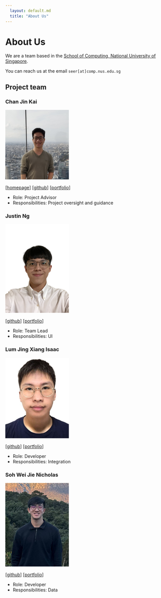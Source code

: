 ```yaml
---
  layout: default.md
  title: "About Us"
---
```


# About Us

We are a team based in the [School of Computing, National University of Singapore](http://www.comp.nus.edu.sg).

You can reach us at the email `seer[at]comp.nus.edu.sg`

## Project team

### Chan Jin Kai

<img src="images/moomooyonders.png" width="200px">

[[homepage](http://www.comp.nus.edu.sg/~damithch)]
[[github](https://github.com/MooMooYonders)]
[[portfolio](team/johndoe.md)]

* Role: Project Advisor
* Responsibilities: Project oversight and guidance

### Justin Ng

<img src="images/jvvvstin.png" width="200px">

[[github](https://github.com/jvvvstin)]
[[portfolio](team/jvvvstin.md)]

* Role: Team Lead
* Responsibilities: UI

### Lum Jing Xiang Isaac

<img src="images/zisaac99.png" width="200px">

[[github](https://github.com/Zisaac99)] [[portfolio](team/zisaac99.md)]

* Role: Developer
* Responsibilities: Integration

### Soh Wei Jie Nicholas

<img src="images/nicsohlame.png" width="200px">

[[github](http://github.com/nicsohlame)]
[[portfolio](team/nicsohlame.md)]

* Role: Developer
* Responsibilities: Data
